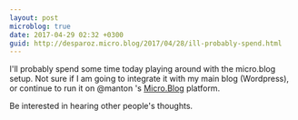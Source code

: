 ```yaml
---
layout: post
microblog: true
date: 2017-04-29 02:32 +0300
guid: http://desparoz.micro.blog/2017/04/28/ill-probably-spend.html
---
```

I'll probably spend some time today playing around with the micro.blog setup. Not sure if I am going to integrate it with my main blog (Wordpress), or continue to run it on @manton 's [Micro.Blog](http://micro.blog) platform. 

Be interested in hearing other people's thoughts.
